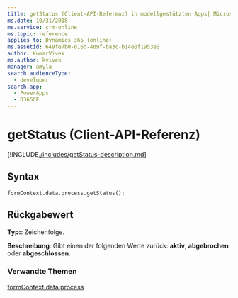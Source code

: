 ```yaml
---
title: getStatus (Client-API-Referenz) in modellgestützten Apps| MicrosoftDocs
ms.date: 10/31/2018
ms.service: crm-online
ms.topic: reference
applies_to: Dynamics 365 (online)
ms.assetid: 649fe7b0-016d-409f-ba3c-b14e0f1953e0
author: KumarVivek
ms.author: kvivek
manager: amyla
search.audienceType:
  - developer
search.app:
  - PowerApps
  - D365CE
---
```

# <a name="getstatus-client-api-reference"></a>getStatus (Client-API-Referenz)



[!INCLUDE[./includes/getStatus-description.md](./includes/getStatus-description.md)]

## <a name="syntax"></a>Syntax

`formContext.data.process.getStatus();`

## <a name="return-value"></a>Rückgabewert

**Typ:**: Zeichenfolge. 

**Beschreibung**: Gibt einen der folgenden Werte zurück: **aktiv**, **abgebrochen** oder **abgeschlossen**.

### <a name="related-topics"></a>Verwandte Themen

[formContext.data.process](../../formContext-data-process.md)
 


